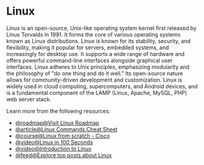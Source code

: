 # Linux

Linux is an open-source, Unix-like operating system kernel first released by Linus Torvalds in 1991. It forms the core of various operating systems known as Linux distributions. Linux is known for its stability, security, and flexibility, making it popular for servers, embedded systems, and increasingly for desktop use. It supports a wide range of hardware and offers powerful command-line interfaces alongside graphical user interfaces. Linux adheres to Unix principles, emphasizing modularity and the philosophy of "do one thing and do it well." Its open-source nature allows for community-driven development and customization. Linux is widely used in cloud computing, supercomputers, and Android devices, and is a fundamental component of the LAMP (Linux, Apache, MySQL, PHP) web server stack.

Learn more from the following resources:

- [@roadmap@Visit Linux Roadmap](https://roadmap.sh/linux)
- [@article@Linux Commands Cheat Sheet](https://cdn.hostinger.com/tutorials/pdf/Linux-Commands-Cheat-Sheet.pdf)
- [@course@Linux from scratch - Cisco](https://www.netacad.com/courses/os-it/ndg-linux-unhatched)
- [@video@Linux in 100 Seconds](https://www.youtube.com/watch?v=rrB13utjYV4)
- [@video@Introduction to Linux](https://youtu.be/sWbUDq4S6Y8)
- [@feed@Explore top posts about Linux](https://app.daily.dev/tags/linux?ref=roadmapsh)
